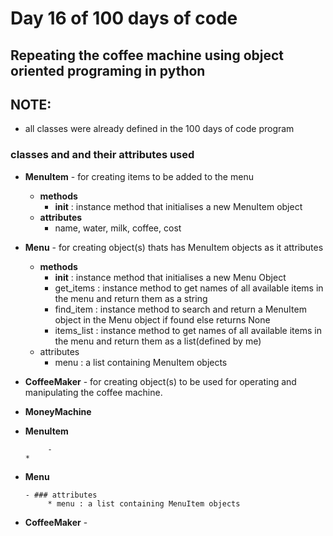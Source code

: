# Day 16 of 100 days of code


## Repeating the coffee machine using object oriented programing in python
  
## NOTE:
- all classes were already defined in the 100 days of code program


### classes and and their attributes used
- __MenuItem__ - for creating items to be added to the menu
  - __methods__
    - __init__ : instance method that initialises a new MenuItem object
  - __attributes__
    * name, water, milk, coffee, cost
- __Menu__ - for creating object(s) thats has MenuItem objects as it attributes
  * __methods__
    * __init__ : instance method that initialises a new Menu Object
    * get_items : instance method to get names of all available items in the menu and return them as a string
    * find_item : instance method to search and return a MenuItem object in the Menu object if found else returns None
    * items_list : instance method to get names of all available items in the menu and return them as a list(defined by me)
  * attributes
    * menu : a list containing MenuItem objects


- __CoffeeMaker__ - for creating object(s) to be used for operating and manipulating the coffee machine.
- __MoneyMachine__




* __MenuItem__ 
  	        
	       - 
	  * 

* __Menu__ 

      - ### attributes
      	   * menu : a list containing MenuItem objects
      	   
	   
* __CoffeeMaker__ - 
	   